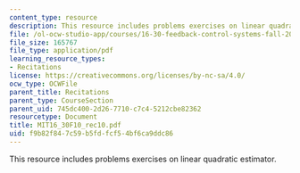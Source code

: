 ```yaml
---
content_type: resource
description: This resource includes problems exercises on linear quadratic estimator.
file: /ol-ocw-studio-app/courses/16-30-feedback-control-systems-fall-2010/f9b82f847c59b5fdfcf54bf6ca9ddc86_MIT16_30F10_rec10.pdf
file_size: 165767
file_type: application/pdf
learning_resource_types:
- Recitations
license: https://creativecommons.org/licenses/by-nc-sa/4.0/
ocw_type: OCWFile
parent_title: Recitations
parent_type: CourseSection
parent_uid: 745dc400-2d26-7710-c7c4-5212cbe82362
resourcetype: Document
title: MIT16_30F10_rec10.pdf
uid: f9b82f84-7c59-b5fd-fcf5-4bf6ca9ddc86
---
```

This resource includes problems exercises on linear quadratic estimator.